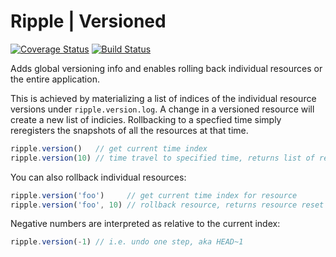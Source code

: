 # Ripple | Versioned
[![Coverage Status](https://coveralls.io/repos/rijs/versioned/badge.svg?branch=master&service=github)](https://coveralls.io/github/rijs/versioned?branch=master)
[![Build Status](https://travis-ci.org/rijs/versioned.svg)](https://travis-ci.org/rijs/versioned)

Adds global versioning info and enables rolling back individual resources or the entire application.

This is achieved by materializing a list of indices of the individual resource versions under `ripple.version.log`. A change in a versioned resource will create a new list of indicies. Rollbacking to a specfied time simply reregisters the snapshots of all the resources at that time.

```js
ripple.version()   // get current time index
ripple.version(10) // time travel to specified time, returns list of resources reset
```

You can also rollback individual resources:

```js
ripple.version('foo')     // get current time index for resource
ripple.version('foo', 10) // rollback resource, returns resource reset
```

Negative numbers are interpreted as relative to the current index:

```js
ripple.version(-1) // i.e. undo one step, aka HEAD~1
```